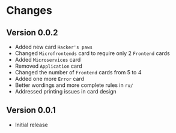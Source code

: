 # Changes

## Version 0.0.2

- Added new card `Hacker's paws`
- Changed `Microfrontends` card to require only 2 `Frontend` cards
- Added `Microservices` card
- Removed `Application` card
- Changed the number of `Frontend` cards from 5 to 4
- Added one more `Error` card
- Better wordings and more complete rules in `ru/`
- Addressed printing issues in card design

## Version 0.0.1

- Initial release
